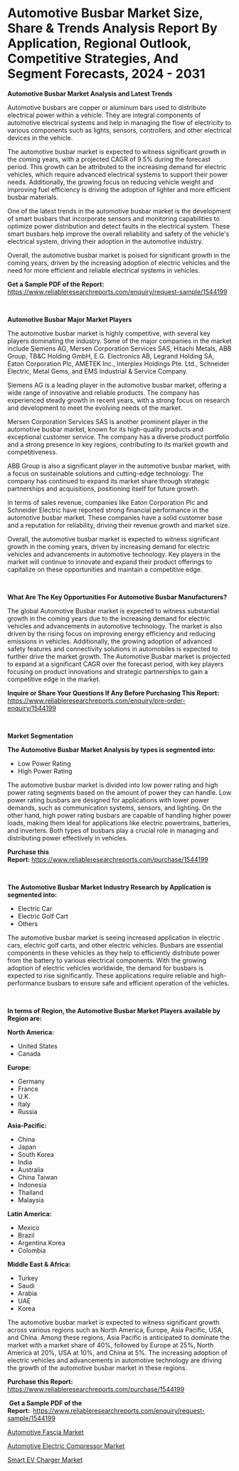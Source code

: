 <p><h1>Automotive Busbar Market Size, Share & Trends Analysis Report By Application, Regional Outlook, Competitive Strategies, And Segment Forecasts, 2024 - 2031</h1></p><p><strong>Automotive Busbar Market Analysis and Latest Trends</strong></p>
<p><p>Automotive busbars are copper or aluminum bars used to distribute electrical power within a vehicle. They are integral components of automotive electrical systems and help in managing the flow of electricity to various components such as lights, sensors, controllers, and other electrical devices in the vehicle.</p><p>The automotive busbar market is expected to witness significant growth in the coming years, with a projected CAGR of 9.5% during the forecast period. This growth can be attributed to the increasing demand for electric vehicles, which require advanced electrical systems to support their power needs. Additionally, the growing focus on reducing vehicle weight and improving fuel efficiency is driving the adoption of lighter and more efficient busbar materials.</p><p>One of the latest trends in the automotive busbar market is the development of smart busbars that incorporate sensors and monitoring capabilities to optimize power distribution and detect faults in the electrical system. These smart busbars help improve the overall reliability and safety of the vehicle's electrical system, driving their adoption in the automotive industry.</p><p>Overall, the automotive busbar market is poised for significant growth in the coming years, driven by the increasing adoption of electric vehicles and the need for more efficient and reliable electrical systems in vehicles.</p></p>
<p><strong>Get a Sample PDF of the Report:&nbsp;</strong> <a href="https://www.reliableresearchreports.com/enquiry/request-sample/1544199">https://www.reliableresearchreports.com/enquiry/request-sample/1544199</a></p>
<p>&nbsp;</p>
<p><strong>Automotive Busbar Major Market Players</strong></p>
<p><p>The automotive busbar market is highly competitive, with several key players dominating the industry. Some of the major companies in the market include Siemens AG, Mersen Corporation Services SAS, Hitachi Metals, ABB Group, TB&C Holding GmbH, E.G. Electronics AB, Legrand Holding SA, Eaton Corporation Plc, AMETEK Inc., Interplex Holdings Pte. Ltd., Schneider Electric, Metal Gems, and EMS Industrial & Service Company.</p><p>Siemens AG is a leading player in the automotive busbar market, offering a wide range of innovative and reliable products. The company has experienced steady growth in recent years, with a strong focus on research and development to meet the evolving needs of the market.</p><p>Mersen Corporation Services SAS is another prominent player in the automotive busbar market, known for its high-quality products and exceptional customer service. The company has a diverse product portfolio and a strong presence in key regions, contributing to its market growth and competitiveness.</p><p>ABB Group is also a significant player in the automotive busbar market, with a focus on sustainable solutions and cutting-edge technology. The company has continued to expand its market share through strategic partnerships and acquisitions, positioning itself for future growth.</p><p>In terms of sales revenue, companies like Eaton Corporation Plc and Schneider Electric have reported strong financial performance in the automotive busbar market. These companies have a solid customer base and a reputation for reliability, driving their revenue growth and market size.</p><p>Overall, the automotive busbar market is expected to witness significant growth in the coming years, driven by increasing demand for electric vehicles and advancements in automotive technology. Key players in the market will continue to innovate and expand their product offerings to capitalize on these opportunities and maintain a competitive edge.</p></p>
<p>&nbsp;</p>
<p><strong>What Are The Key Opportunities For Automotive Busbar Manufacturers?</strong></p>
<p><p>The global Automotive Busbar market is expected to witness substantial growth in the coming years due to the increasing demand for electric vehicles and advancements in automotive technology. The market is also driven by the rising focus on improving energy efficiency and reducing emissions in vehicles. Additionally, the growing adoption of advanced safety features and connectivity solutions in automobiles is expected to further drive the market growth. The Automotive Busbar market is projected to expand at a significant CAGR over the forecast period, with key players focusing on product innovations and strategic partnerships to gain a competitive edge in the market.</p></p>
<p><strong>Inquire or Share Your Questions If Any Before Purchasing This Report:</strong> <a href="https://www.reliableresearchreports.com/enquiry/pre-order-enquiry/1544199">https://www.reliableresearchreports.com/enquiry/pre-order-enquiry/1544199</a></p>
<p>&nbsp;</p>
<p><strong>Market Segmentation</strong></p>
<p><strong>The Automotive Busbar Market Analysis by types is segmented into:</strong></p>
<p><ul><li>Low Power Rating</li><li>High Power Rating</li></ul></p>
<p><p>The automotive busbar market is divided into low power rating and high power rating segments based on the amount of power they can handle. Low power rating busbars are designed for applications with lower power demands, such as communication systems, sensors, and lighting. On the other hand, high power rating busbars are capable of handling higher power loads, making them ideal for applications like electric powertrains, batteries, and inverters. Both types of busbars play a crucial role in managing and distributing power effectively in vehicles.</p></p>
<p><strong>Purchase this Report:&nbsp;</strong><a href="https://www.reliableresearchreports.com/purchase/1544199">https://www.reliableresearchreports.com/purchase/1544199</a></p>
<p>&nbsp;</p>
<p><strong>The Automotive Busbar Market Industry Research by Application is segmented into:</strong></p>
<p><ul><li>Electric Car</li><li>Electric Golf Cart</li><li>Others</li></ul></p>
<p><p>The automotive busbar market is seeing increased application in electric cars, electric golf carts, and other electric vehicles. Busbars are essential components in these vehicles as they help to efficiently distribute power from the battery to various electrical components. With the growing adoption of electric vehicles worldwide, the demand for busbars is expected to rise significantly. These applications require reliable and high-performance busbars to ensure safe and efficient operation of the vehicles.</p></p>
<p>&nbsp;</p>
<p><strong>In terms of Region, the Automotive Busbar Market Players available by Region are:</strong></p>
<p>
    <p> <strong> North America: </strong>
        <ul>
            <li>United States</li>
            <li>Canada</li>
        </ul>
        </p> 
    <p> <strong> Europe: </strong>
        <ul>
            <li>Germany</li>
            <li>France</li>
            <li>U.K.</li>
            <li>Italy</li>
            <li>Russia</li>
        </ul>
        </p> 
    <p> <strong> Asia-Pacific: </strong>
        <ul>
            <li>China</li>
            <li>Japan</li>
            <li>South Korea</li>
            <li>India</li>
            <li>Australia</li>
            <li>China Taiwan</li>
            <li>Indonesia</li>
            <li>Thailand</li>
            <li>Malaysia</li>
        </ul>
        </p> 
    <p> <strong> Latin America: </strong>
        <ul>
            <li>Mexico</li>
            <li>Brazil</li>
            <li>Argentina Korea</li>
            <li>Colombia</li>
        </ul>
        </p> 
    <p> <strong> Middle East & Africa: </strong>
        <ul>
            <li>Turkey</li>
            <li>Saudi</li>
            <li>Arabia</li>
            <li>UAE</li>
            <li>Korea</li>
        </ul>
    </p>
    </p>
<p><p>The automotive busbar market is expected to witness significant growth across various regions such as North America, Europe, Asia Pacific, USA, and China. Among these regions, Asia Pacific is anticipated to dominate the market with a market share of 40%, followed by Europe at 25%, North America at 20%, USA at 10%, and China at 5%. The increasing adoption of electric vehicles and advancements in automotive technology are driving the growth of the automotive busbar market in these regions.</p></p>
<p><strong>Purchase this Report: </strong><a href="https://www.reliableresearchreports.com/purchase/1544199">https://www.reliableresearchreports.com/purchase/1544199</a></p>
<p>&nbsp;<strong>Get a Sample PDF of the Report:&nbsp;&nbsp;</strong><a href="https://www.reliableresearchreports.com/enquiry/request-sample/1544199">https://www.reliableresearchreports.com/enquiry/request-sample/1544199</a></p>
<p><strong></strong></p>
<p><p><a href="https://github.com/angelajermaine/Market-Research-Report-List-2/blob/main/automotive-fascia-market.md">Automotive Fascia Market</a></p><p><a href="https://github.com/shotows/Market-Research-Report-List-1/blob/main/automotive-electric-compressor-market.md">Automotive Electric Compressor Market</a></p><p><a href="https://github.com/beatblasta/Market-Research-Report-List-2/blob/main/smart-ev-charger-market.md">Smart EV Charger Market</a></p></p>